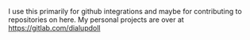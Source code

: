 I use this primarily for github integrations and maybe for contributing to repositories on here. My personal projects are over at https://gitlab.com/dialupdoll
